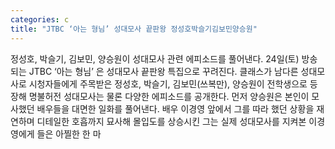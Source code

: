 ```yaml
---
categories: c
title: "JTBC ‘아는 형님’ 성대모사 끝판왕 정성호박슬기김보민양승원"
---
```

정성호, 박슬기, 김보민, 양승원이 성대모사 관련 에피소드를 풀어낸다. 24일(토) 방송되는 JTBC ‘아는 형님’ 은 성대모사 끝판왕 특집으로 꾸려진다. 클래스가 남다른 성대모사로 시청자들에게 주목받은 정성호, 박슬기, 김보민(쓰복만), 양승원이 전학생으로 등장해 명불허전 성대모사는 물론 다양한 에피소드를 공개한다. 먼저 양승원은 본인이 모사했던 배우들을 대면한 일화를 풀어낸다. 배우 이경영 앞에서 그를 따라 했던 상황을 재연하며 디테일한 호흡까지 묘사해 몰입도를 상승시킨 그는 실제 성대모사를 지켜본 이경영에게 들은 아찔한 한 마